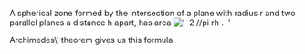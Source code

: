 A spherical zone formed by the intersection of a plane with radius r and
two parallel planes a distance h apart, has area
!['  2 //pi rh .  '](../dictionary/equation_images/10033.1..png)

Archimedes\\' theorem gives us this formula.
